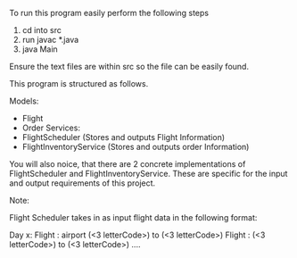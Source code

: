 To run this program easily perform the following steps

1. cd into src
2. run javac *.java
3. java Main

Ensure the text files are within src so the file can be easily found.

This program is structured as follows.

Models: 
* Flight
* Order
Services: 
* FlightScheduler (Stores and outputs Flight Information)
* FlightInventoryService (Stores and outputs order Information)

You will also noice, that there are 2 concrete implementations of FlightScheduler and FlightInventoryService.
These are specific for the input and output requirements of this project.

Note:

Flight Scheduler takes in as input flight data in the following format:


Day x:
Flight <num>: <city name> airport (<3 letterCode>) to <city name> (<3 letterCode>)
Flight <num>: <city name> (<3 letterCode>) to <city name> (<3 letterCode>)
....